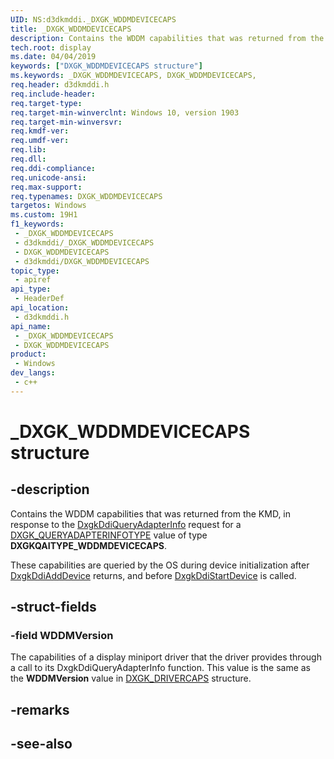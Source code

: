 ```yaml
---
UID: NS:d3dkmddi._DXGK_WDDMDEVICECAPS
title: _DXGK_WDDMDEVICECAPS
description: Contains the WDDM capabilities that was returned from the KMD in response to the DxgkDdiQueryAdapterInfo request for a DXGK_QUERYADAPTERINFOTYPE value of type DXGKQAITYPE_WDDMDEVICECAPS.
tech.root: display
ms.date: 04/04/2019
keywords: ["DXGK_WDDMDEVICECAPS structure"]
ms.keywords: _DXGK_WDDMDEVICECAPS, DXGK_WDDMDEVICECAPS,
req.header: d3dkmddi.h
req.include-header: 
req.target-type: 
req.target-min-winverclnt: Windows 10, version 1903
req.target-min-winversvr: 
req.kmdf-ver: 
req.umdf-ver: 
req.lib: 
req.dll: 
req.ddi-compliance: 
req.unicode-ansi: 
req.max-support: 
req.typenames: DXGK_WDDMDEVICECAPS
targetos: Windows
ms.custom: 19H1
f1_keywords:
 - _DXGK_WDDMDEVICECAPS
 - d3dkmddi/_DXGK_WDDMDEVICECAPS
 - DXGK_WDDMDEVICECAPS
 - d3dkmddi/DXGK_WDDMDEVICECAPS
topic_type:
 - apiref
api_type:
 - HeaderDef
api_location:
 - d3dkmddi.h
api_name:
 - _DXGK_WDDMDEVICECAPS
 - DXGK_WDDMDEVICECAPS
product:
 - Windows
dev_langs:
 - c++
---
```


# _DXGK_WDDMDEVICECAPS structure


## -description

Contains the WDDM capabilities that was returned from the KMD, in response to the [DxgkDdiQueryAdapterInfo](../d3dkmddi/nc-d3dkmddi-dxgkddi_queryadapterinfo.md) request for a [DXGK_QUERYADAPTERINFOTYPE](../d3dkmddi/ne-d3dkmddi-_dxgk_queryadapterinfotype.md) value of type **DXGKQAITYPE_WDDMDEVICECAPS**.

These capabilities are queried by the OS during device initialization after [DxgkDdiAddDevice](../dispmprt/nc-dispmprt-dxgkddi_add_device.md) returns, and before [DxgkDdiStartDevice](../dispmprt/nc-dispmprt-dxgkddi_start_device.md) is called.

## -struct-fields

### -field WDDMVersion

 
The capabilities of a display miniport driver that the driver provides through a call to its DxgkDdiQueryAdapterInfo function. This value is the same as the **WDDMVersion** value in [DXGK_DRIVERCAPS](../d3dkmddi/ns-d3dkmddi-_dxgk_drivercaps.md) structure.

## -remarks

## -see-also

